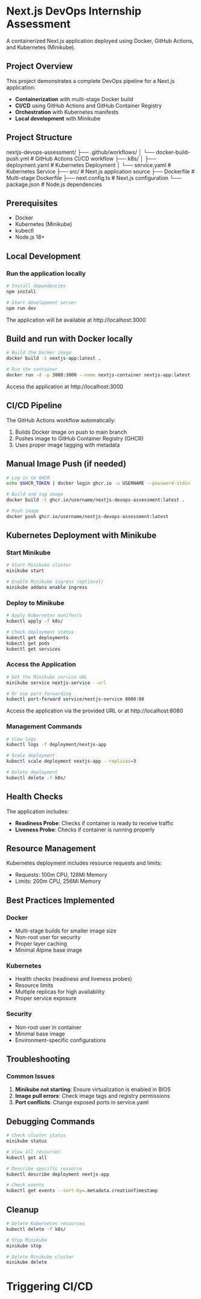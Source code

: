 # Next.js DevOps Internship Assessment

A containerized Next.js application deployed using Docker, GitHub Actions, and Kubernetes (Minikube).

## Project Overview

This project demonstrates a complete DevOps pipeline for a Next.js application:
- **Containerization** with multi-stage Docker build
- **CI/CD** using GitHub Actions and GitHub Container Registry
- **Orchestration** with Kubernetes manifests
- **Local development** with Minikube

## Project Structure

nextjs-devops-assessment/
├── .github/workflows/
│ └── docker-build-push.yml # GitHub Actions CI/CD workflow
├── k8s/
│ ├── deployment.yaml # Kubernetes Deployment
│ └── service.yaml # Kubernetes Service
├── src/ # Next.js application source
├── Dockerfile # Multi-stage Dockerfile
├── next.config.ts # Next.js configuration
└── package.json # Node.js dependencies

## Prerequisites

- Docker
- Kubernetes (Minikube)
- kubectl
- Node.js 18+

## Local Development

### Run the application locally

```bash
# Install dependencies
npm install

# Start development server
npm run dev
```
The application will be available at http://localhost:3000

## Build and run with Docker locally
```bash
# Build the Docker image
docker build -t nextjs-app:latest .

# Run the container
docker run -d -p 3000:3000 --name nextjs-container nextjs-app:latest
```
Access the application at http://localhost:3000

## CI/CD Pipeline

The GitHub Actions workflow automatically:
1. Builds Docker image on push to main branch
2. Pushes image to GitHub Container Registry (GHCR)
3. Uses proper image tagging with metadata

## Manual Image Push (if needed)

```bash
# Log in to GHCR
echo $GHCR_TOKEN | docker login ghcr.io -u USERNAME --password-stdin

# Build and tag image
docker build -t ghcr.io/username/nextjs-devops-assessment:latest .

# Push image
docker push ghcr.io/username/nextjs-devops-assessment:latest
```

## Kubernetes Deployment with Minikube

### Start Minikube

```bash
# Start Minikube cluster
minikube start

# Enable Minikube ingress (optional)
minikube addons enable ingress
```

### Deploy to Minikube
```bash
# Apply Kubernetes manifests
kubectl apply -f k8s/

# Check deployment status
kubectl get deployments
kubectl get pods
kubectl get services
```

### Access the Application
```bash
# Get the Minikube service URL
minikube service nextjs-service --url

# Or use port-forwarding
kubectl port-forward service/nextjs-service 8080:80
```
Access the application via the provided URL or at http://localhost:8080

### Management Commands
```bash
# View logs
kubectl logs -f deployment/nextjs-app

# Scale deployment
kubectl scale deployment nextjs-app --replicas=3

# Delete deployment
kubectl delete -f k8s/
```

## Health Checks
The application includes:
- **Readiness Probe**: Checks if container is ready to receive traffic
- **Liveness Probe**: Checks if container is running properly

## Resource Management
Kubernetes deployment includes resource requests and limits:
- Requests: 100m CPU, 128Mi Memory
- Limits: 200m CPU, 256Mi Memory

## Best Practices Implemented

### Docker
- Multi-stage builds for smaller image size
- Non-root user for security
- Proper layer caching
- Minimal Alpine base image

### Kubernetes
- Health checks (readiness and liveness probes)
- Resource limits
- Multiple replicas for high availability
- Proper service exposure

### Security
- Non-root user in container
- Minimal base image
- Environment-specific configurations

## Troubleshooting

### Common Issues
1. **Minikube not starting**: Ensure virtualization is enabled in BIOS
2. **Image pull errors**: Check image tags and registry permissions
3. **Port conflicts**: Change exposed ports in service.yaml

## Debugging Commands
```bash
# Check cluster status
minikube status

# View all resources
kubectl get all

# Describe specific resource
kubectl describe deployment nextjs-app

# Check events
kubectl get events --sort-by=.metadata.creationTimestamp
```

## Cleanup
```bash
# Delete Kubernetes resources
kubectl delete -f k8s/

# Stop Minikube
minikube stop

# Delete Minikube cluster
minikube delete
```
# Triggering CI/CD
